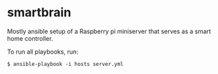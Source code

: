 # smartbrain

Mostly ansible setup of a Raspberry pi miniserver that serves as a smart home controller.

To run all playbooks, run:

    $ ansible-playbook -i hosts server.yml
